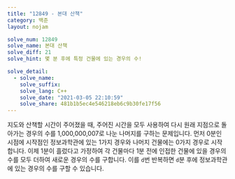 ```yaml
---
title: "12849 - 본대 산책"
category: 백준
layout: nojam

solve_num: 12849
solve_name: 본대 산책
solve_diff: 21
solve_hint: 몇 분 후에 특정 건물에 있는 경우의 수!

solve_detail:
  - solve_name:
    solve_suffix:
    solve_lang: C++
    solve_date: "2021-03-05 22:10:59"
    solve_share: 481b1b5ec4e546218eb6c9b30fe17f56
---
```


지도와 산책할 시간이 주어졌을 때, 주어진 시간을 모두 사용하여 다시 원래 지점으로 돌아가는 경우의 수를 1,000,000,007로 나눈 나머지를 구하는 문제입니다. 먼저 0분인 시점에 시작점인 정보과학관에 있는 1가지 경우와 나머지 건물에는 0가지 경우로 시작합니다. 이제 1분이 흘렀다고 가정하여 각 건물마다 1분 전에 인접한 건물에 있을 경우의 수를 모두 더하여 새로운 경우의 수를 구합니다. 이를 `d`번 반복하면 `d`분 후에 정보과학관에 있는 경우의 수를 구할 수 있습니다.
